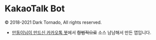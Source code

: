 # KakaoTalk Bot

© 2018-2021 Dark Tornado, All rights reserved.

* [만동이님이 만드신 카카오톡 봇](https://github.com/BackupDead/ScriptableKakaoBot)에서 <s>합법적으로</s> 소스 냠냠해서 만든 앱입니다.
